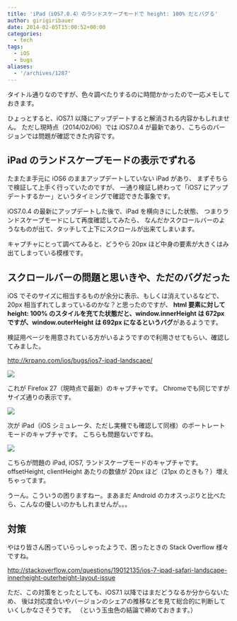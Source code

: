 ```yaml
---
title: 'iPad（iOS7.0.4）のランドスケープモードで height: 100% だとバグる'
author: girigiribauer
date: 2014-02-05T15:00:52+00:00
categories:
  - tech
tags:
  - iOS
  - bugs
aliases:
  - '/archives/1287'
---
```

タイトル通りなのですが、色々調べたりするのに時間かかったので一応メモしておきます。

ひょっとすると、iOS7.1 以降にアップデートすると解消される内容かもしれません。 ただし現時点（2014/02/06）では iOS7.0.4 が最新であり、こちらのバージョンでは問題が確認できた内容です。

## iPad のランドスケープモードの表示でずれる

たまたま手元に iOS6 のままアップデートしていない iPad があり、 まずそちらで検証して上手く行っていたのですが、 一通り検証し終わって「iOS7 にアップデートするかー」というタイミングで確認できた事象です。

iOS7.0.4 の最新にアップデートした後で、iPad を横向きにした状態、 つまりランドスケープモードにして再度確認してみたら、 なんだかスクロールバーのようなものが出て、タッチして上下にスクロールが出来てしまいます。

キャプチャにとって調べてみると、どうやら 20px ほど中身の要素が大きくはみ出てしまっている模様です。

## スクロールバーの問題と思いきや、ただのバグだった

iOS でそのサイズに相当するものが余分に表示、もしくは消えているなどで、 20px 相当ずれてしまっているのかな？と思ったのですが、 **html 要素に対して height: 100% のスタイルを充てた状態だと、window.innerHeight は 672px ですが、window.outerHeight は 692px になるというバグ**があるようです。

検証用ページを用意されている方がいるようですので利用させてもらい、確認してみました。

<http://krpano.com/ios/bugs/ios7-ipad-landscape/>

![][1]

これが Firefox 27（現時点で最新）のキャプチャです。 Chromeでも同じですがサイズ通りの表示です。

![][2]

次が iPad（iOS シミュレータ、ただし実機でも確認して同様）のポートレートモードのキャプチャです。 こちらも問題ないですね。

![][3]

こちらが問題の iPad, iOS7, ランドスケープモードのキャプチャです。 offsetHeight, clientHeight あたりの数値が 20px ほど（21px のときも？）増えちゃってます。

うーん。こういうの困りますねー。まあまだ Android のカオスっぷりと比べたら、こんなの優しいのかもしれませんが。。。

## 対策

やはり皆さん困っていらっしゃったようで、困ったときの Stack Overflow 様々ですね。

<http://stackoverflow.com/questions/19012135/ios-7-ipad-safari-landscape-innerheight-outerheight-layout-issue>

ただ、この対策をとったとしても、iOS7.1 以降ではまだどうなるか分からないため、 後は対応度合いやバージョンのシェアの推移などを見て総合的に判断していくしかなさそうです。 （という玉虫色の結論で締めておきます。）

 [1]: /img/2014/02/ipad-ios7-landscape01.png
 [2]: /img/2014/02/ipad-ios7-landscape02.png
 [3]: /img/2014/02/ipad-ios7-landscape03.png

